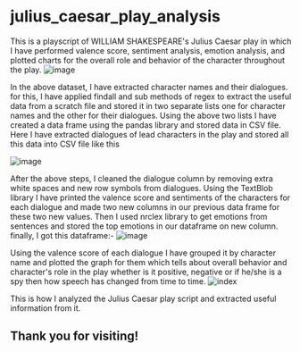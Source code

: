 # julius_caesar_play_analysis

This is a playscript of WILLIAM SHAKESPEARE's Julius Caesar play in which I have performed valence score, sentiment analysis, emotion analysis, and plotted charts for the overall role and behavior of the character throughout the play.
![image](https://user-images.githubusercontent.com/68246393/170629923-bcca5201-14a6-4b20-8179-a268074d44c1.png)


In the above dataset, I have extracted character names and their dialogues. for this, I have applied findall and sub methods of regex to extract the useful data from a scratch file and stored it in two separate lists one for character names and the other for their dialogues. 
  Using the above two lists I have created a data frame using the pandas library and stored data in CSV file.
Here I have extracted dialogues of lead characters in the play and stored all this data into CSV file like this

![image](https://user-images.githubusercontent.com/68246393/170642470-76478a26-9ea6-40b6-aabd-8ed9902082e9.png)


After the above steps, I cleaned the dialogue column by removing extra white spaces and new row symbols from dialogues. Using the TextBlob library I have printed the valence score and sentiments of the characters for each dialogue and made two new columns in our previous data frame for these two new values.
Then I used nrclex library to get emotions from sentences and stored the top emotions in our dataframe on new column.
finally, I got this dataframe:-
![image](https://user-images.githubusercontent.com/68246393/170643048-4dc24b67-dce6-47a0-9c2f-a3c1d66eab68.png)

Using the valence score of each dialogue I have grouped it by character name and plotted the graph for them which tells about overall behavior and character's role in the play whether is it positive, negative or if he/she is a spy then how speech has changed from time to time.
![index](https://user-images.githubusercontent.com/68246393/170643923-dbe08878-fab9-4751-bb73-811f409a72cc.png)

This is how I analyzed the Julius Caesar play script and extracted useful information from it.

## Thank you for visiting!


